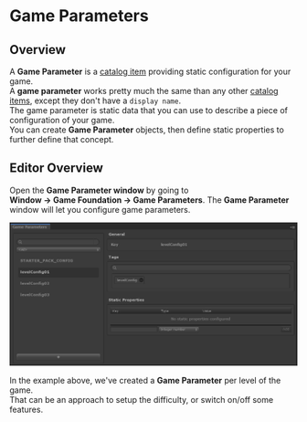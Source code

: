 # Game Parameters

## Overview

A __Game Parameter__ is a [catalog item] providing static configuration for your game.  
A __game parameter__ works pretty much the same than any other [catalog items], except they don't have a `display name`.  
The game parameter is static data that you can use to describe a piece of configuration of your game.  
You can create __Game Parameter__ objects, then define static properties to further define that concept.

## Editor Overview

Open the __Game Parameter window__ by going to __Window → Game Foundation → Game Parameters__.
The __Game Parameter__ window will let you configure game parameters.

![An overview of the Game Parameter Window](../images/game-parameter-window.png)

In the example above, we've created a __Game Parameter__ per level of the game.  
That can be an approach to setup the difficulty, or switch on/off some features.










[catalog item]:  ../Catalog.md#Catalog-Items
[catalog items]: ../Catalog.md#Catalog-Items
